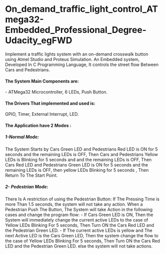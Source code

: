 # On_demand_traffic_light_control_ATmega32-Embedded_Professional_Degree-Udacity_egFWD
Implement a traffic lights system with an on-demand crosswalk button using Atmel Studio and Proteus Simulation.
An Embedded system, Developed In C Programming Language, It controls the street flow Between Cars and Pedestrians. 
<h4 align="left">The System Main Components are:</h4>
- ATMega32 Microcontroller, 6 LEDs, Push Button. 
<h4 align="left">The Drivers That implemented and used is:</h4> 
GPIO, Timer, External Interrupt, LED.
<h4 align="left">The Application have 2 Modes :</h4>
<h5 align="left">1-Normal Mode:</h5>
The System Starts by Cars Green LED and Pedestrians Red LED is ON for 5 seconds and the remaining LEDs is OFF, Then Cars and Pedestrians Yellow LEDs is Blinking for 5 seconds and and the remaining LEDs is OFF, Then Cars Red LED and Pedestrians Green LED is ON for 5 seconds and the remaining LEDs is OFF, then yellow LEDs Blinking for 5 seconds , Then Return To The Start Point.
<h5 align="left">2- Pedestrian Mode:</h5>
There Is A restriction of using the Pedestrian Button: If The Pressing Time is more Than 1.5 seconds, the system will not take any action.
When a Pedestrian Push The Button, The System will take Action in the following cases and change the program flow:
- If Cars Green LED is ON, Then the System will immediately change the current active LEDs to the case of Yellow LEDs Blinking For 5 seconds, Then Turn ON the Cars Red LED and the Pedestrian Green LED.
- If The current active LEDs is yellow and The next Active LED is the Cars Green LED, Then the system change the flow to the case of Yellow LEDs Blinking For 5 seconds, Then Turn ON the Cars Red LED and the Pedestrian Green LED.
else the system will not take actions.
